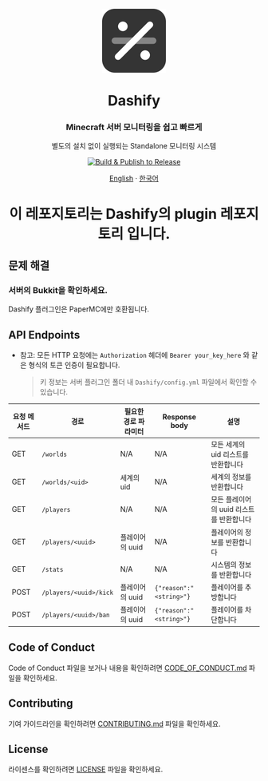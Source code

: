<p align="center">
  <img width="128" align="center" src="https://github.com/MC-Dashify/plugin/blob/master/.github/assets/logo-512.png">
</p>
<h1 align="center">Dashify</h1>
<h3 align="center">Minecraft 서버 모니터링을 쉽고 빠르게</h3>
<p align="center">별도의 설치 없이 실행되는 Standalone 모니터링 시스템</p>
<p align="center">
  <a href="https://github.com/MC-Dashify/plugin/actions/workflows/main.yml">
    <img src="https://github.com/MC-Dashify/plugin/actions/workflows/main.yml/badge.svg" alt="Build & Publish to Release" />
  </a>
</p>

<p align="center"><a href="https://github.com/MC-Dashify/plugin/blob/master/README.md">English</a> · <a href="https://github.com/MC-Dashify/plugin/blob/master/.github/documents/README.ko_KR.md">한국어</a></p>

<h1 align="center">이 레포지토리는 Dashify의 plugin 레포지토리 입니다.</h1>

## 문제 해결

### 서버의 Bukkit을 확인하세요.
Dashify 플러그인은 PaperMC에만 호환됩니다.

## API Endpoints
- 참고: 모든 HTTP 요청에는 `Authorization` 헤더에 `Bearer your_key_here` 와 같은 형식의 토큰 인증이 필요합니다.
  > 키 정보는 서버 플러그인 폴더 내 `Dashify/config.yml` 파일에서 확인할 수 있습니다.

| 요청 메서드  | 경로                     | 필요한 경로 파라미터 | Response body           | 설명                       |
|---------|------------------------|-------------|-------------------------|--------------------------|
| GET     | `/worlds`              | N/A         | N/A                     | 모든 세계의 uid 리스트를 반환합니다    |
| GET     | `/worlds/<uid>`        | 세계의 uid     | N/A                     | 세계의 정보를 반환합니다            |
| GET     | `/players`             | N/A         | N/A                     | 모든 플레이어의 uuid 리스트를 반환합니다 |
| GET     | `/players/<uuid>`      | 플레이어의 uuid  | N/A                     | 플레이어의 정보를 반환합니다          |
| GET     | `/stats`               | N/A         | N/A                     | 시스템의 정보를 반환합니다           |
| POST    | `/players/<uuid>/kick` | 플레이어의 uuid  | `{"reason":"<string>"}` | 플레이어를 추방합니다              |
| POST    | `/players/<uuid>/ban`  | 플레이어의 uuid  | `{"reason":"<string>"}` | 플레이어를 차단합니다              |

## Code of Conduct

Code of Conduct 파일을 보거나 내용을 확인하려면 [CODE_OF_CONDUCT.md](https://github.com/MC-Dashify/plugin/blob/master/.github/documents/CODE_OF_CONDUCT.ko_KR.md) 파일을 확인하세요.

## Contributing

기여 가이드라인을 확인하려면 [CONTRIBUTING.md](https://github.com/MC-Dashify/plugin/blob/master/.github/documents/CONTRIBUTING.ko_KR.md) 파일을 확인하세요.

## License

라이센스를 확인하려면 [LICENSE](https://github.com/MC-Dashify/plugin/blob/master/LICENSE) 파일을 확인하세요.
